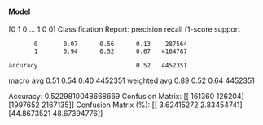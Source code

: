 #### Model
[0 1 0 ... 1 0 0]
Classification Report:
              precision    recall  f1-score   support

           0       0.07      0.56      0.13    287564
           1       0.94      0.52      0.67   4164787

    accuracy                           0.52   4452351
   macro avg       0.51      0.54      0.40   4452351
weighted avg       0.89      0.52      0.64   4452351

Accuracy: 0.5229810048668669
Confusion Matrix:
[[ 161360  126204]
 [1997652 2167135]]
Confusion Matrix (%):
[[ 3.62415272  2.83454741]
 [44.8673521  48.67394776]]
